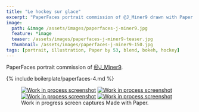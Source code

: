 ```yaml
---
title: "Le hockey sur glace"
excerpt: "PaperFaces portrait commission of @J_Miner9 drawn with Paper by 53 on an iPad."
image: 
  path: &image /assets/images/paperfaces-j-miner9.jpg 
  feature: *image
  teaser: /assets/images/paperfaces-j-miner9-teaser.jpg
  thumbnail: /assets/images/paperfaces-j-miner9-150.jpg
tags: [portrait, illustration, Paper by 53, blend, bokeh, hockey]
---
```


PaperFaces portrait commission of [@J_Miner9](https://twitter.com/J_Miner9).

{% include boilerplate/paperfaces-4.md %}

<figure class="third">
	<a href="/assets/images/paperfaces-j-miner9-process-1-lg.jpg"><img src="/assets/images/paperfaces-j-miner9-process-1-600.jpg" alt="Work in process screenshot"></a>
	<a href="/assets/images/paperfaces-j-miner9-process-2-lg.jpg"><img src="/assets/images/paperfaces-j-miner9-process-2-600.jpg" alt="Work in process screenshot"></a>
	<a href="/assets/images/paperfaces-j-miner9-process-3-lg.jpg"><img src="/assets/images/paperfaces-j-miner9-process-3-600.jpg" alt="Work in process screenshot"></a>
	<a href="/assets/images/paperfaces-j-miner9-process-4-lg.jpg"><img src="/assets/images/paperfaces-j-miner9-process-4-600.jpg" alt="Work in process screenshot"></a>
	<figcaption>Work in progress screen captures Made with Paper.</figcaption>
</figure>

